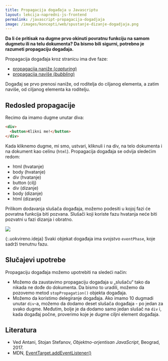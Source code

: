 ```yaml
---
title: Propagacija događaja u Javascriptu
layout: lekcija-napredni-js-frontend
permalink: /javascript-propagacija-dogadjaja
image: /images/koncepti/web/spustanje-dizanje-dogadjaja.png
---
```


**Da li će pritisak na dugme prvo okinuti povratnu funkciju na samom dugmetu ili na telu dokumenta? Da bismo bili sigurni, potrebno je razumeti propagaciju događaja.**

Propagacija događaja kroz stranicu ima dve faze:

- [propagacija naniže (*capturing*)](/javascript-capturing)
- [propagacija naviše (*bubbling*)](/javascript-bubbling)

Događaj se prvo prenosi naniže, od roditelja do ciljanog elementa, a zatim naviše, od ciljanog elementa ka roditelju. 

## Redosled propagacije

Recimo da imamo dugme unutar diva:

```html
<div>
  <button>Klikni me!</button>
</div>
```
Kada kliknemo dugme, mi smo, ustvari, kliknuli i na div, na telo dokumenta i na dokument kao celinu (`html`). Propagacija događaja se odvija sledećim redom:

- html (hvatanje)
- body (hvatanje)
- div (hvatanje)
- button (cilj)
- div (dizanje)
- body (dizanje)
- html (dizanje)

Prilikom dodavanja slušača događaja, možemo podesiti u kojoj fazi će povratna funkcija biti pozvana. Slušači koji koriste fazu hvatanja neće biti pozvatni u fazi dizanja i obratno.

![]({{page.image}})

{:.uokvireno.ideja}
Svaki objekat događaja ima svojstvo `eventPhase`, koje sadrži trenutnu fazu.

## Slučajevi upotrebe

Propagaciju događaja možemo upotrebiti na sledeći način:
- Možemo da zaustavimo propagaciju događaja u „slušaču“ tako da nikada ne dođe do dokumenta. Da bismo to uradili, možemo da pozovemo metod `stopPropagation()` objekta događaja.
- Možemo da koristimo delegiranje događaja. Ako imamo 10 dugmadi unutar `div`-a, možemo da dodamo deset slušača događaja - po jedan za svako dugme. Međutim, bolje je da dodamo samo jedan slušač na
`div` i, kada događaj počne, proverimo koje je dugme ciljni element događaja.

## Literatura

- Ved Antani, Stojan Stefanov, *Objektno-orjentisan JavaScript*, Beograd, 2017.
- MDN, [EventTarget.addEventListener()](https://developer.mozilla.org/en-US/docs/Web/API/EventTarget/addEventListener)